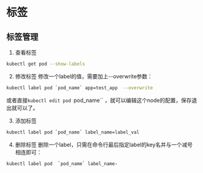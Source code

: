# 标签

## 标签管理

1. 查看标签
```sh
kubectl get pod --show-labels
```
2. 修改标签
修改一个label的值，需要加上--overwrite参数：
```sh
kubectl label pod `pod_name` app=test_app  --overwrite 
```
或者直接`kubectl edit pod `pod_name`` ，就可以编辑这个node的配置，保存退出就可以了。

3. 添加标签
```sh
kubectl label pod `pod_name` label_name=label_val
```
4. 删除标签
删除一个label，只需在命令行最后指定label的key名并与一个减号相连即可：
```sh
kubectl label pod  `pod_name` label_name-
```